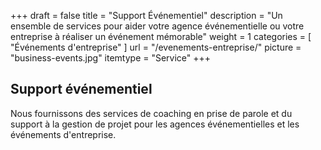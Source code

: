 +++
draft 			= false
title 			= "Support Événementiel"
description		= "Un ensemble de services pour aider votre agence événementielle ou votre entreprise à réaliser un événement mémorable"
weight			= 1
categories		= [ "Événements d'entreprise" ]
url 				= "/evenements-entreprise/"
picture			= "business-events.jpg"
itemtype		= "Service"
+++

## Support événementiel
Nous fournissons des services de coaching en prise de parole et du support à la gestion de projet pour les agences événementielles et les événements d'entreprise.
